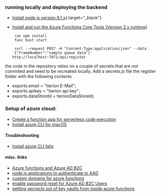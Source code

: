 ### running locally and deploying the backend
- [Install node.js version 8.1.x](https://nodejs.org/en/download/){:target="_blank"}
- [Install and run the Azure Functions Core Tools (Version 2.x runtime)](https://docs.microsoft.com/en-us/azure/azure-functions/functions-run-local)


       run npm install
       func host start

       curl --request POST -H "Content-Type:application/json" --data '{"frameNumber":"sample queue data"}' http://localhost:7071/api/register

the code in the repository relies on a couple of secrets that are not commited and need to be recreated locally.
Add a secrets.js file the register folder with the following contents

- exports.email = "tierion E-Mail";
- exports.apikey = "tierion api key";
- exports.dataStoreId = tierionDataStoreId;


### Setup of azure cloud:
- [Create a function app for serverless code execution](https://docs.microsoft.com/en-us/cli/azure/install-azure-cli-macos?view=azure-cli-latest)
- [Install azure CLI for macOS](https://docs.microsoft.com/en-us/cli/azure/install-azure-cli-macos?view=azure-cli-latest)

#### Troubleshooting
- [Install azure CLI fails](https://github.com/Homebrew/homebrew-core/issues/19286)


#### misc. links
- [Azure functions and Azure AD B2C](https://blogs.msdn.microsoft.com/hmahrt/2017/03/07/azure-active-directory-b2c-and-azure-functions/)
- [node.js applications to authenticate to AAD](https://github.com/AzureAD/azure-activedirectory-library-for-nodejs)
- [custom domains for azure functions](https://docs.microsoft.com/en-us/azure/azure-functions/scripts/functions-cli-configure-custom-domain)
- [enable password reset for Azure AD B2C Users](https://docs.microsoft.com/en-us/azure/active-directory-b2c/active-directory-b2c-reference-sspr)
- [getting secrects out of key vaults from inside azure functions](https://medium.com/statuscode/getting-key-vault-secrets-in-azure-functions-37620fd20a0b)
